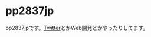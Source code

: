 <h1>pp2837jp</h1>
<p>pp2837jpです。<a href="twitter.com/tentoumushi_jp">Twitter</a>とかWeb開発とかやったりしてます。</h1>

